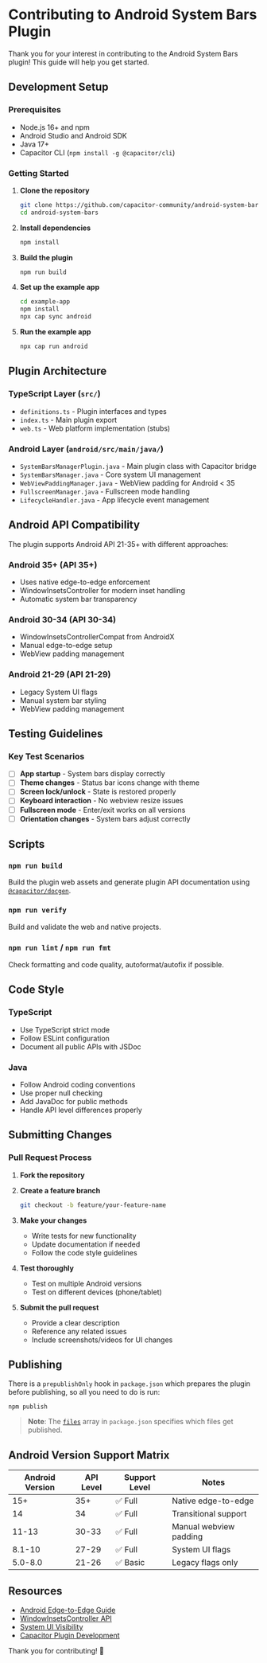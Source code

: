 # Contributing to Android System Bars Plugin

Thank you for your interest in contributing to the Android System Bars plugin! This guide will help you get started.

## Development Setup

### Prerequisites

- Node.js 16+ and npm
- Android Studio and Android SDK
- Java 17+
- Capacitor CLI (`npm install -g @capacitor/cli`)

### Getting Started

1. **Clone the repository**

   ```bash
   git clone https://github.com/capacitor-community/android-system-bars.git
   cd android-system-bars
   ```

2. **Install dependencies**

   ```bash
   npm install
   ```

3. **Build the plugin**

   ```bash
   npm run build
   ```

4. **Set up the example app**

   ```bash
   cd example-app
   npm install
   npx cap sync android
   ```

5. **Run the example app**
   ```bash
   npx cap run android
   ```

## Plugin Architecture

### TypeScript Layer (`src/`)

- `definitions.ts` - Plugin interfaces and types
- `index.ts` - Main plugin export
- `web.ts` - Web platform implementation (stubs)

### Android Layer (`android/src/main/java/`)

- `SystemBarsManagerPlugin.java` - Main plugin class with Capacitor bridge
- `SystemBarsManager.java` - Core system UI management
- `WebViewPaddingManager.java` - WebView padding for Android < 35
- `FullscreenManager.java` - Fullscreen mode handling
- `LifecycleHandler.java` - App lifecycle event management

## Android API Compatibility

The plugin supports Android API 21-35+ with different approaches:

### Android 35+ (API 35+)

- Uses native edge-to-edge enforcement
- WindowInsetsController for modern inset handling
- Automatic system bar transparency

### Android 30-34 (API 30-34)

- WindowInsetsControllerCompat from AndroidX
- Manual edge-to-edge setup
- WebView padding management

### Android 21-29 (API 21-29)

- Legacy System UI flags
- Manual system bar styling
- WebView padding management

## Testing Guidelines

### Key Test Scenarios

- [ ] **App startup** - System bars display correctly
- [ ] **Theme changes** - Status bar icons change with theme
- [ ] **Screen lock/unlock** - State is restored properly
- [ ] **Keyboard interaction** - No webview resize issues
- [ ] **Fullscreen mode** - Enter/exit works on all versions
- [ ] **Orientation changes** - System bars adjust correctly

## Scripts

### `npm run build`

Build the plugin web assets and generate plugin API documentation using [`@capacitor/docgen`](https://github.com/ionic-team/capacitor-docgen).

### `npm run verify`

Build and validate the web and native projects.

### `npm run lint` / `npm run fmt`

Check formatting and code quality, autoformat/autofix if possible.

## Code Style

### TypeScript

- Use TypeScript strict mode
- Follow ESLint configuration
- Document all public APIs with JSDoc

### Java

- Follow Android coding conventions
- Use proper null checking
- Add JavaDoc for public methods
- Handle API level differences properly

## Submitting Changes

### Pull Request Process

1. **Fork the repository**
2. **Create a feature branch**

   ```bash
   git checkout -b feature/your-feature-name
   ```

3. **Make your changes**
   - Write tests for new functionality
   - Update documentation if needed
   - Follow the code style guidelines

4. **Test thoroughly**
   - Test on multiple Android versions
   - Test on different devices (phone/tablet)

5. **Submit the pull request**
   - Provide a clear description
   - Reference any related issues
   - Include screenshots/videos for UI changes

## Publishing

There is a `prepublishOnly` hook in `package.json` which prepares the plugin before publishing, so all you need to do is run:

```shell
npm publish
```

> **Note**: The [`files`](https://docs.npmjs.com/cli/v7/configuring-npm/package-json#files) array in `package.json` specifies which files get published.

## Android Version Support Matrix

| Android Version | API Level | Support Level | Notes                  |
| --------------- | --------- | ------------- | ---------------------- |
| 15+             | 35+       | ✅ Full       | Native edge-to-edge    |
| 14              | 34        | ✅ Full       | Transitional support   |
| 11-13           | 30-33     | ✅ Full       | Manual webview padding |
| 8.1-10          | 27-29     | ✅ Full       | System UI flags        |
| 5.0-8.0         | 21-26     | ✅ Basic      | Legacy flags only      |

## Resources

- [Android Edge-to-Edge Guide](https://developer.android.com/develop/ui/views/layout/edge-to-edge)
- [WindowInsetsController API](https://developer.android.com/reference/android/view/WindowInsetsController)
- [System UI Visibility](https://developer.android.com/training/system-ui/immersive)
- [Capacitor Plugin Development](https://capacitorjs.com/docs/plugins/creating-plugins)

Thank you for contributing! 🚀
